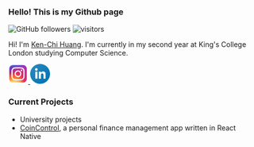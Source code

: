 ### Hello! This is my Github page
![GitHub followers](https://img.shields.io/github/followers/kenchi-huang?label=Follow&style=social)
![visitors](https://visitor-badge.glitch.me/badge?page_id=kenchi-huang.kenchi-huang)

Hi! I'm <a href="http://kenchihuang.co.uk">Ken-Chi Huang</a>. I'm currently in my second year at King's College London studying Computer Science.

<a href="https://www.instagram.com/ken.h01/">
    <img width="40" src="Icons/instagram.png"/>
</a>
<a href="https://www.linkedin.com/in/ken-chi-huang-5028561ba/">
    <img width="40" src="Icons/linkedin.png"/>
</a>

### **Current Projects**
- University projects
- <a href="http://lochungtin.github.io/coincontrol.web">CoinControl</a>, a personal finance management app written in React Native

<!--
**kenchi-huang/kenchi-huang** is a ✨ _special_ ✨ repository because its `README.md` (this file) appears on your GitHub profile.

Here are some ideas to get you started:

- 🔭 I’m currently working on ...
- 🌱 I’m currently learning ...
- 👯 I’m looking to collaborate on ...
- 🤔 I’m looking for help with ...
- 💬 Ask me about ...
- 📫 How to reach me: ...
- 😄 Pronouns: ...
- ⚡ Fun fact: ...
-->

